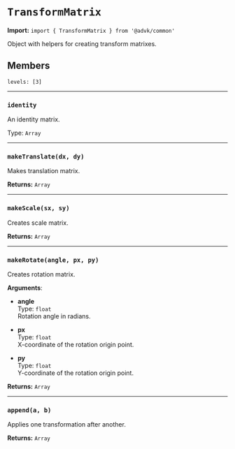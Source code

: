 # `TransformMatrix`

**Import:** `import { TransformMatrix } from '@advk/common'`

Object with helpers for creating transform matrixes.

## Members

```@toc
levels: [3]
```

---

### `identity`

An identity matrix.

Type: `Array`

---

### `makeTranslate(dx, dy)`

Makes translation matrix.

**Returns:** `Array`

---

### `makeScale(sx, sy)`

Creates scale matrix.

**Returns:** `Array`

---

### `makeRotate(angle, px, py)`

Creates rotation matrix.

**Arguments**:

- **angle**
  <br>
  Type: `float`
  <br>
  Rotation angle in radians.

- **px**
  <br>
  Type: `float`
  <br>
  X-coordinate of the rotation origin point.

- **py**
  <br>
  Type: `float`
  <br>
  Y-coordinate of the rotation origin point.

**Returns:** `Array`

---

### `append(a, b)`

Applies one transformation after another.

**Returns:** `Array`
